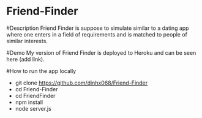 # Friend-Finder

#Description
Friend Finder is suppose to simulate similar to a dating app where one enters in a field of requirements and is matched to people of similar interests.

#Demo
My version of Friend Finder is deployed to Heroku and can be seen here (add link). 

#How to run the app locally
- git clone https://github.com/dinhx068/Friend-Finder
- cd Friend-Finder
- cd FriendFinder
- npm install
- node server.js
